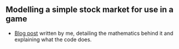 ## Modelling a simple stock market for use in a game
* [Blog post](https://engineersinterests.wordpress.com/2016/08/23/modelling-a-simple-stock-market/) written by me, detailing the mathematics behind it and explaining what the code does.